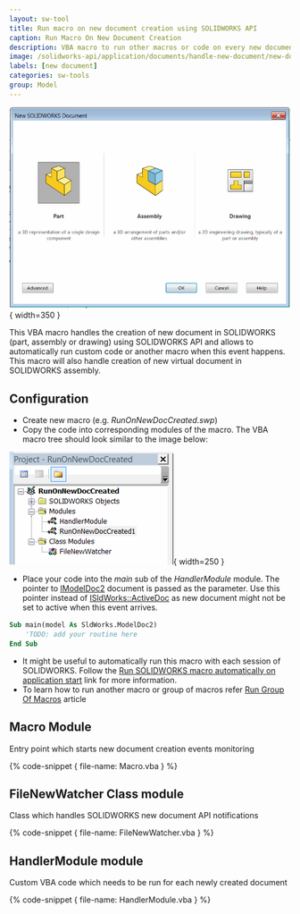 ```yaml
---
layout: sw-tool
title: Run macro on new document creation using SOLIDWORKS API
caption: Run Macro On New Document Creation
description: VBA macro to run other macros or code on every new document creation using SOLIDWORKS API
image: /solidworks-api/application/documents/handle-new-document/new-document.png
labels: [new document]
categories: sw-tools
group: Model
---
```

![Creating new document in SOLIDWORKS](new-document.png){ width=350 }

This VBA macro handles the creation of new document in SOLIDWORKS (part, assembly or drawing) using SOLIDWORKS API and allows to automatically run custom code or another macro when this event happens. This macro will also handle creation of new virtual document in SOLIDWORKS assembly.

## Configuration

* Create new macro (e.g. *RunOnNewDocCreated.swp*)
* Copy the code into corresponding modules of the macro. The VBA macro tree should look similar to the image below:

![Macro files tree](macro-tree.png){ width=250 }

* Place your code into the *main* sub of the *HandlerModule* module. The pointer to [IModelDoc2](http://help.solidworks.com/2012/english/api/sldworksapi/SolidWorks.Interop.sldworks~SolidWorks.Interop.sldworks.IModelDoc2.html) document is passed as the parameter. Use this pointer instead of [ISldWorks::ActiveDoc](http://help.solidworks.com/2012/english/api/sldworksapi/solidworks.interop.sldworks~solidworks.interop.sldworks.isldworks~activedoc.html) as new document might not be set to active when this event arrives.

~~~ vb
Sub main(model As SldWorks.ModelDoc2)
    'TODO: add your routine here
End Sub
~~~

* It might be useful to automatically run this macro with each session of SOLIDWORKS. Follow the [Run SOLIDWORKS macro automatically on application start](solidworks-api/getting-started/macros/run-macro-on-solidworks-start/) link for more information.
* To learn how to run another macro or group of macros refer [Run Group Of Macros](/solidworks-api/application/frame/run-macros-group/) article

## Macro Module

Entry point which starts new document creation events monitoring

{% code-snippet { file-name: Macro.vba } %}

## FileNewWatcher Class module

Class which handles SOLIDWORKS new document API notifications

{% code-snippet { file-name: FileNewWatcher.vba } %}

## HandlerModule module

Custom VBA code which needs to be run for each newly created document

{% code-snippet { file-name: HandlerModule.vba } %}
